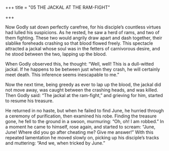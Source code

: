 +++
title = "05 THE JACKAL AT THE RAM-FIGHT"

+++

Now Godly sat down perfectly carefree, for his disciple’s countless virtues had lulled his suspicions. As he rested, he saw a herd of rams, and two of them fighting. These two would angrily draw apart and dash together, their slablike foreheads crashing so that blood flowed freely. This spectacle attracted a jackal whose soul was in the fetters of carnivorous desire, and he stood between the two, lapping up the blood.

When Godly observed this, he thought: “Well, well\! This is a dull-witted jackal. If he happens to be between just when they crash, he will certainly meet death. This inference seems inescapable to me.”

Now the next time, being greedy as ever to lap up the blood, the jackal did not move away, was caught between the crashing heads, and was killed. Then Godly said: “The jackal at the ram-fight,” and grieving for him, started to resume his treasure.

He returned in no haste, but when he failed to find June, he hurried through a ceremony of purification, then examined his robe. Finding the treasure gone, he fell to the ground in a swoon, murmuring: “Oh, oh\! I am robbed.” In a moment he came to himself, rose again, and started to scream: “June, June\! Where did you go after cheating me? Give me answer\!” With this repeated lamentation he moved slowly on, picking up his disciple’s tracks and muttering: “And we, when tricked by June.”
